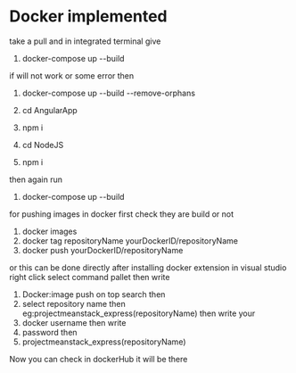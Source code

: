 # Docker implemented 
take a pull and in integrated terminal give

1. docker-compose up --build  

if will not work or some error then

1. docker-compose up --build --remove-orphans

1. cd AngularApp
2. npm i
3. cd NodeJS
4. npm i


then again 
run 

1. docker-compose up --build  

for pushing images in docker first check they are build or not

1. docker images
2. docker tag repositoryName yourDockerID/repositoryName
3. docker push yourDockerID/repositoryName

or this can be done directly after installing docker extension in visual studio
right click select command pallet then write
1. Docker:image push on top search then
2. select repository name then eg:projectmeanstack_express(repositoryName) then write your 
3. docker username then write 
4. password then 
5. projectmeanstack_express(repositoryName)

Now you can check in dockerHub it will be there
